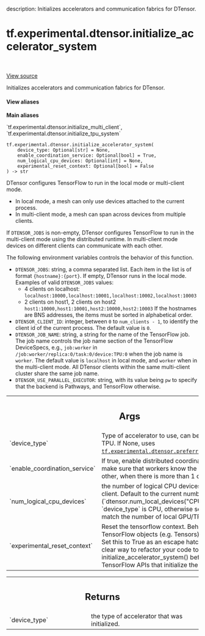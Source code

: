 description: Initializes accelerators and communication fabrics for DTensor.

<div itemscope itemtype="http://developers.google.com/ReferenceObject">
<meta itemprop="name" content="tf.experimental.dtensor.initialize_accelerator_system" />
<meta itemprop="path" content="Stable" />
</div>

# tf.experimental.dtensor.initialize_accelerator_system

<!-- Insert buttons and diff -->

<table class="tfo-notebook-buttons tfo-api nocontent" align="left">

</table>

<a target="_blank" class="external" href="/code/stable/tensorflow/dtensor/python/accelerator_util.py">View source</a>



Initializes accelerators and communication fabrics for DTensor.


<section class="expandable">
  <h4 class="showalways">View aliases</h4>
  <p>
<b>Main aliases</b>
<p>`tf.experimental.dtensor.initialize_multi_client`, `tf.experimental.dtensor.initialize_tpu_system`</p>
</p>
</section>

<pre class="devsite-click-to-copy prettyprint lang-py tfo-signature-link">
<code>tf.experimental.dtensor.initialize_accelerator_system(
    device_type: Optional[str] = None,
    enable_coordination_service: Optional[bool] = True,
    num_logical_cpu_devices: Optional[int] = None,
    experimental_reset_context: Optional[bool] = False
) -> str
</code></pre>



<!-- Placeholder for "Used in" -->

DTensor configures TensorFlow to run in the local mode or multi-client mode.
- In local mode, a mesh can only use devices attached to the current process.
- In multi-client mode, a mesh can span across devices from multiple clients.

If `DTENSOR_JOBS` is non-empty, DTensor configures TensorFlow to run in the
multi-client mode using the distributed runtime. In multi-client mode devices
on different clients can communicate with each other.

The following environment variables controls the behavior of this function.

- `DTENSOR_JOBS`: string, a comma separated list. Each item in the list is
    of format `{hostname}:{port}`. If empty, DTensor runs in the local mode.
    Examples of valid `DTENSOR_JOBS` values:
    - 4 clients on localhost:
      `localhost:10000,localhost:10001,localhost:10002,localhost:10003`
    - 2 clients on host1, 2 clients on host2
      `host1:10000,host1:10001,host2:10000,host2:10003`
    If the hostnames are BNS addresses, the items must be sorted in
    alphabetical order.
- `DTENSOR_CLIENT_ID`: integer, between `0` to `num_clients - 1`, to identify
    the client id of the current process. The default value is `0`.
- `DTENSOR_JOB_NAME`: string, a string for the name of the TensorFlow job.
    The job name controls the job name section of the TensorFlow DeviceSpecs,
    e.g., `job:worker` in `/job:worker/replica:0/task:0/device:TPU:0` when
    the job name is `worker`.
    The default value is `localhost` in local mode, and
    `worker` when in the multi-client mode. All DTensor clients within the
    same multi-client cluster share the same job name.
- `DTENSOR_USE_PARALLEL_EXECUTOR`: string, with its value being `pw` to
    specify that the backend is Pathways, and TensorFlow otherwise.

<!-- Tabular view -->
 <table class="responsive fixed orange">
<colgroup><col width="214px"><col></colgroup>
<tr><th colspan="2"><h2 class="add-link">Args</h2></th></tr>

<tr>
<td>
`device_type`<a id="device_type"></a>
</td>
<td>
Type of accelerator to use, can be CPU, GPU, or TPU. If None,
uses <a href="../../../tf/experimental/dtensor/preferred_device_type.md"><code>tf.experimental.dtensor.preferred_device_type()</code></a>.
</td>
</tr><tr>
<td>
`enable_coordination_service`<a id="enable_coordination_service"></a>
</td>
<td>
If true, enable distributed coordination
service to make sure that workers know the devices on each other, when
there is more than 1 client.
</td>
</tr><tr>
<td>
`num_logical_cpu_devices`<a id="num_logical_cpu_devices"></a>
</td>
<td>
the number of logical CPU devices per DTensor
client. Default to the current number of logical CPU
(`dtensor.num_local_devices("CPU")`),when `device_type` is CPU, otherwise
set automatially to match the number of local GPU/TPU devices.
</td>
</tr><tr>
<td>
`experimental_reset_context`<a id="experimental_reset_context"></a>
</td>
<td>
Reset the tensorflow context. Behaviors of
existing TensorFlow objects (e.g. Tensors) are undefined. Set this to True
as an escape hatch, if there is no clear way to refactor your code to call
initialize_accelerator_system() before calling TensorFlow APIs that
initialize the context.
</td>
</tr>
</table>



<!-- Tabular view -->
 <table class="responsive fixed orange">
<colgroup><col width="214px"><col></colgroup>
<tr><th colspan="2"><h2 class="add-link">Returns</h2></th></tr>

<tr>
<td>
`device_type`<a id="device_type"></a>
</td>
<td>
the type of accelerator that was initialized.
</td>
</tr>
</table>

